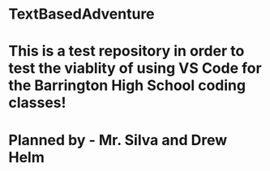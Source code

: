 # TextBasedAdventure
# This is a test repository in order to test the viablity of using VS Code for the Barrington High School coding classes!
# Planned by - Mr. Silva and Drew Helm

